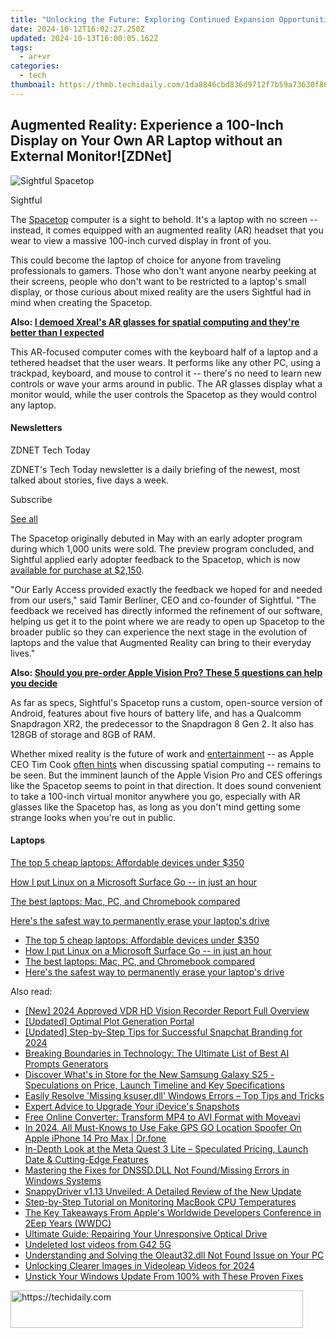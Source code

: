 ```yaml
---
title: "Unlocking the Future: Exploring Continued Expansion Opportunities in 5G Technology Amidst Initial Setbacks"
date: 2024-10-12T16:02:27.250Z
updated: 2024-10-13T16:00:05.162Z
tags:
  - ar+vr
categories:
  - tech
thumbnail: https://thmb.techidaily.com/1da8846cbd836d9712f7b59a73630f863ec9ad2fa528ea4ddf23335f3fc8b9a6.png
---
```


## Augmented Reality: Experience a 100-Inch Display on Your Own AR Laptop without an External Monitor![ZDNet]

![Sightful Spacetop](https://www.zdnet.com/a/img/resize/7ff64b211bccdae9e023f61cf988dce7f8e58804/2024/01/18/92490641-9e15-4cbc-b3d4-66c68141e43c/spacetop.jpg?auto=webp&width=1280)

Sightful

The [Spacetop](https://sightful.com/) computer is a sight to behold. It's a laptop with no screen -- instead, it comes equipped with an augmented reality (AR) headset that you wear to view a massive 100-inch curved display in front of you. 

This could become the laptop of choice for anyone from traveling professionals to gamers. Those who don't want anyone nearby peeking at their screens, people who don't want to be restricted to a laptop's small display, or those curious about mixed reality are the users Sightful had in mind when creating the Spacetop. 

**Also: [I demoed Xreal's AR glasses for spatial computing and they're better than I expected](https://www.zdnet.com/article/i-demoed-xreals-ar-glasses-for-spatial-computing-and-theyre-better-than-i-expected/)**

This AR-focused computer comes with the keyboard half of a laptop and a tethered headset that the user wears. It performs like any other PC, using a trackpad, keyboard, and mouse to control it -- there's no need to learn new controls or wave your arms around in public. The AR glasses display what a monitor would, while the user controls the Spacetop as they would control any laptop.

#### Newsletters

ZDNET Tech Today

ZDNET's Tech Today newsletter is a daily briefing of the newest, most talked about stories, five days a week.

 Subscribe

[See all](https://www.zdnet.com/newsletters/)

The Spacetop originally debuted in May with an early adopter program during which 1,000 units were sold. The preview program concluded, and Sightful applied early adopter feedback to the Spacetop, which is now [available for purchase at $2,150](https://sightful.com/).

"Our Early Access provided exactly the feedback we hoped for and needed from our users," said Tamir Berliner, CEO and co-founder of Sightful. "The feedback we received has directly informed the refinement of our software, helping us get it to the point where we are ready to open up Spacetop to the broader public so they can experience the next stage in the evolution of laptops and the value that Augmented Reality can bring to their everyday lives."

**Also: [Should you pre-order Apple Vision Pro? These 5 questions can help you decide](https://www.zdnet.com/article/apple-vision-pro-should-you-pre-order/)**

As far as specs, Sightful's Spacetop runs a custom, open-source version of Android, features about five hours of battery life, and has a Qualcomm Snapdragon XR2, the predecessor to the Snapdragon 8 Gen 2\. It also has 128GB of storage and 8GB of RAM. 

Whether mixed reality is the future of work and [entertainment](https://www.zdnet.com/article/apple-is-now-marketing-vision-pro-as-the-ultimate-entertainment-device/) \-- as Apple CEO Tim Cook [often hints](https://www.zdnet.com/article/apple-vision-pro-in-stores-february-2-pre-orders-start-january-19/) when discussing spatial computing -- remains to be seen. But the imminent launch of the Apple Vision Pro and CES offerings like the Spacetop seems to point in that direction. It does sound convenient to take a 100-inch virtual monitor anywhere you go, especially with AR glasses like the Spacetop has, as long as you don't mind getting some strange looks when you're out in public. 

#### Laptops

[The top 5 cheap laptops: Affordable devices under $350](https://www.zdnet.com/article/best-cheap-laptop/ "The top 5 cheap laptops: Affordable devices under $350")

[How I put Linux on a Microsoft Surface Go -- in just an hour](https://www.zdnet.com/article/how-i-put-linux-on-a-microsoft-surface-go-in-just-an-hour/ "How I put Linux on a Microsoft Surface Go -- in just an hour")

[The best laptops: Mac, PC, and Chromebook compared](https://www.zdnet.com/article/best-laptop/ "The best laptops: Mac, PC, and Chromebook compared")

[Here's the safest way to permanently erase your laptop's drive](https://www.zdnet.com/article/wiping-a-windows-laptop-heres-the-safest-free-way-to-erase-your-personal-data/ "Here's the safest way to permanently erase your laptop's drive")

* [The top 5 cheap laptops: Affordable devices under $350](https://www.zdnet.com/article/best-cheap-laptop/ "The top 5 cheap laptops: Affordable devices under $350")
* [How I put Linux on a Microsoft Surface Go -- in just an hour](https://www.zdnet.com/article/how-i-put-linux-on-a-microsoft-surface-go-in-just-an-hour/ "How I put Linux on a Microsoft Surface Go -- in just an hour")
* [The best laptops: Mac, PC, and Chromebook compared](https://www.zdnet.com/article/best-laptop/ "The best laptops: Mac, PC, and Chromebook compared")
* [Here's the safest way to permanently erase your laptop's drive](https://www.zdnet.com/article/wiping-a-windows-laptop-heres-the-safest-free-way-to-erase-your-personal-data/ "Here's the safest way to permanently erase your laptop's drive")

<ins class="adsbygoogle"
     style="display:block"
     data-ad-format="autorelaxed"
     data-ad-client="ca-pub-7571918770474297"
     data-ad-slot="1223367746"></ins>

<ins class="adsbygoogle"
     style="display:block"
     data-ad-client="ca-pub-7571918770474297"
     data-ad-slot="8358498916"
     data-ad-format="auto"
     data-full-width-responsive="true"></ins>

<span class="atpl-alsoreadstyle">Also read:</span>
<div><ul>
<li><a href="https://visual-screen-recording.techidaily.com/new-2024-approved-vdr-hd-vision-recorder-report-full-overview/"><u>[New] 2024 Approved VDR HD Vision Recorder Report Full Overview</u></a></li>
<li><a href="https://extra-guidance.techidaily.com/updated-optimal-plot-generation-portal/"><u>[Updated] Optimal Plot Generation Portal</u></a></li>
<li><a href="https://snapchat-videos.techidaily.com/updated-step-by-step-tips-for-successful-snapchat-branding-for-2024/"><u>[Updated] Step-by-Step Tips for Successful Snapchat Branding for 2024</u></a></li>
<li><a href="https://tech-revival.techidaily.com/breaking-boundaries-in-technology-the-ultimate-list-of-best-ai-prompts-generators/"><u>Breaking Boundaries in Technology: The Ultimate List of Best AI Prompts Generators</u></a></li>
<li><a href="https://technical-tips.techidaily.com/discover-whats-in-store-for-the-new-samsung-galaxy-s25-speculations-on-price-launch-timeline-and-key-specifications/"><u>Discover What's in Store for the New Samsung Galaxy S25 - Speculations on Price, Launch Timeline and Key Specifications</u></a></li>
<li><a href="https://technical-tips.techidaily.com/easily-resolve-missing-ksuserdll-windows-errors-top-tips-and-tricks/"><u>Easily Resolve 'Missing ksuser.dll' Windows Errors – Top Tips and Tricks</u></a></li>
<li><a href="https://tech-recovery.techidaily.com/expert-advice-to-upgrade-your-idevices-snapshots/"><u>Expert Advice to Upgrade Your iDevice's Snapshots</u></a></li>
<li><a href="https://tech-savvy.techidaily.com/free-online-converter-transform-mp4-to-avi-format-with-moveavi/"><u>Free Online Converter: Transform MP4 to AVI Format with Moveavi</u></a></li>
<li><a href="https://change-location.techidaily.com/in-2024-all-must-knows-to-use-fake-gps-go-location-spoofer-on-apple-iphone-14-pro-max-drfone-by-drfone-virtual-ios/"><u>In 2024, All Must-Knows to Use Fake GPS GO Location Spoofer On Apple iPhone 14 Pro Max | Dr.fone</u></a></li>
<li><a href="https://technical-tips.techidaily.com/in-depth-look-at-the-meta-quest-3-lite-speculated-pricing-launch-date-and-cutting-edge-features/"><u>In-Depth Look at the Meta Quest 3 Lite – Speculated Pricing, Launch Date & Cutting-Edge Features</u></a></li>
<li><a href="https://technical-tips.techidaily.com/mastering-the-fixes-for-dnssddll-not-foundmissing-errors-in-windows-systems/"><u>Mastering the Fixes for DNSSD.DLL Not Found/Missing Errors in Windows Systems</u></a></li>
<li><a href="https://technical-tips.techidaily.com/snappydriver-v113-unveiled-a-detailed-review-of-the-new-update/"><u>SnappyDriver v1.13 Unveiled: A Detailed Review of the New Update</u></a></li>
<li><a href="https://technical-tips.techidaily.com/step-by-step-tutorial-on-monitoring-macbook-cpu-temperatures/"><u>Step-by-Step Tutorial on Monitoring MacBook CPU Temperatures</u></a></li>
<li><a href="https://technical-tips.techidaily.com/the-key-takeaways-from-apples-worldwide-developers-conference-in-2eep-years-wwdc/"><u>The Key Takeaways From Apple's Worldwide Developers Conference in 2Eep Years (WWDC)</u></a></li>
<li><a href="https://technical-tips.techidaily.com/ultimate-guide-repairing-your-unresponsive-optical-drive/"><u>Ultimate Guide: Repairing Your Unresponsive Optical Drive</u></a></li>
<li><a href="https://techidaily.com/undeleted-lost-videos-from-g42-5g-by-fonelab-android-recover-video/"><u>Undeleted lost videos from G42 5G</u></a></li>
<li><a href="https://technical-tips.techidaily.com/understanding-and-solving-the-oleaut32dll-not-found-issue-on-your-pc/"><u>Understanding and Solving the Oleaut32.dll Not Found Issue on Your PC</u></a></li>
<li><a href="https://some-approaches.techidaily.com/unlocking-clearer-images-in-videoleap-videos-for-2024/"><u>Unlocking Clearer Images in Videoleap Videos for 2024</u></a></li>
<li><a href="https://win-howtos.techidaily.com/unstick-your-windows-update-from-100-with-these-proven-fixes/"><u>Unstick Your Windows Update From 100% with These Proven Fixes</u></a></li>
</ul></div>

<!-- affiliate ads begin -->
<a href="https://aligracehair.sjv.io/c/5597632/2135360/19272" target="_top" id="2135360">
  <img src="//a.impactradius-go.com/display-ad/19272-2135360" border="0" alt="https://techidaily.com" width="468" height="60"/>
</a>
<img height="0" width="0" src="https://aligracehair.sjv.io/i/5597632/2135360/19272" style="position:absolute;visibility:hidden;" border="0" />
<!-- affiliate ads end -->

